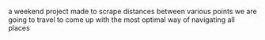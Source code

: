a weekend project made to scrape distances between various points we are going to travel to come up with the most optimal way of navigating all places
